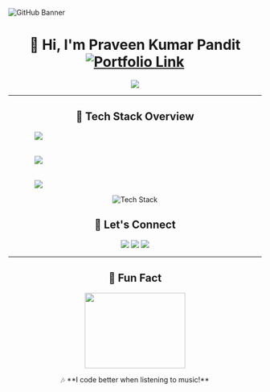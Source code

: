 ![GitHub Banner](https://github.com/user-attachments/assets/881608c6-fbee-41ff-b268-d8b2b7e8c03b)


<div align="center">
<h1 align="center">
  👋 Hi, I'm Praveen Kumar Pandit 
  
  <a href="https://ipraveenkr398.netlify.app/projects" target="_blank"> 
   <img src="https://img.icons8.com/fluency/48/000000/link.png" alt="Portfolio Link"> 
   <a/>
  
</h1>

<p align="center">
  <img src="https://readme-typing-svg.herokuapp.com?font=Fira+Code&size=22&pause=1000&color=FFA500&center=true&vCenter=true&width=500&lines=Front-End+Developer;React+%7C+JavaScript+%7C+UI%2FUX+Designer;Passionate+About+Clean+Code+%26+Design!" />
</p>

---

## 🚀 **Tech Stack Overview**


<div align="center" style="display: flex; flex-wrap: wrap; justify-content: center; gap: 2rem;">
  <!-- GitHub Stats -->
  <img src="https://github-readme-stats.vercel.app/api?username=Praveenkr398&show_icons=true&theme=radical&hide_border=false" 
       style="flex: 1 1 300px; max-width: 400px;" />
  <!-- Top Languages -->
  <img src="https://github-readme-stats.vercel.app/api/top-langs/?username=Praveenkr398&layout=compact&theme=radical&hide_border=false" 
       style="flex: 1 1 300px; max-width: 400px;" />
  <!-- GitHub Streak (Updated Link) -->
  <img src="https://github-readme-streak-stats.vercel.app/?user=Praveenkr398&theme=radical&hide_border=false" 
       style="flex: 1 1 300px; max-width: 400px;" />
</div>

<p align="center">
  <img src="https://skillicons.dev/icons?i=html,css,js,react,redux,tailwind,bootstrap,github,git,vscode,figma,router" alt="Tech Stack" />
</p>




## 📢 **Let's Connect**  
<p align="center">
  <a href="mailto:prajatech355@gmail.com" target="_blank" ><img src="https://img.shields.io/badge/Email-D14836?style=for-the-badge&logo=gmail&logoColor=white"></a>
  <a href="https://www.linkedin.com/in/Praveenkr398" target="_blank"><img src="https://img.shields.io/badge/LinkedIn-0077B5?style=for-the-badge&logo=linkedin&logoColor=white"></a>
  <a href="https://www.youtube.com/@Web2Code" target="_blank"><img src="https://img.shields.io/badge/YouTube-FF0000?style=for-the-badge&logo=youtube&logoColor=white"></a>
</p>

---


## 🎵 **Fun Fact**
<p align="center">
  <img src="https://media.giphy.com/media/QTfX9Ejfra3ZmNxh6B/giphy.gif" width="200" height="150">
</p>
<p align="center">
🎶 **I code better when listening to music!**  
</p>
</p>

</div>
